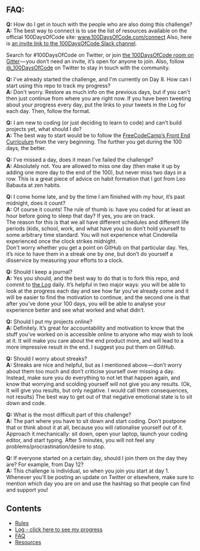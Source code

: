 ## FAQ:
  **Q:** How do I get in touch with the people who are also doing this challenge?  
  **A:** The best way to connect is to use the list of resources available on the official 100DaysOfCode site:
  www.100DaysOfCode.com/connect
  Also, here is [an invite link to the 100DaysOfCode Slack channel](https://join.slack.com/t/100xcode/shared_invite/enQtNTk0MzA1MDcyMDMzLTZhMDdlZDZhYTExYTM1ZTY1NWIxZjVhZjEwYjdhMjQ3YzE4MGMyYjMxMWMwMTY0YTJlYWU4ZGM5NDYyMmNjOGE).

  Search for #100DaysOfCode on Twitter, or join [the 100DaysOfCode room on Gitter](https://gitter.im/Kallaway/100DaysOfCode) — you don’t need an invite, it’s open for anyone to join. Also, follow [@_100DaysOfCode](https://twitter.com/_100DaysOfCode) on Twitter to stay in touch with the community.

  **Q:** I've already started the challenge, and I'm currently on Day 8. How can I start using this repo to track my progress?  
  **A:** Don't worry. Restore as much info on the previous days, but if you can't then just continue from where you are right now. If you have been tweeting about your progress every day, put the links to your tweets in the Log for each day. Then, follow the format.  

  **Q:** I am new to coding (or just deciding to learn to code) and can’t build projects yet, what should I do?  
  **A:** The best way to start would be to follow the [FreeCodeCamp’s Front End Curriculum](https://www.freecodecamp.com/) from the very beginning. The further you get during the 100 days, the better.  

  **Q:** I’ve missed a day, does it mean I’ve failed the challenge?  
  **A:** Absolutely not. You are allowed to miss one day (then make it up by adding one more day to the end of the 100), but never miss two days in a row. This is a great piece of advice on habit formation that I got from Leo Babauta at zen habits.  

  **Q:** I come home late, and by the time I am finished with my hour, it’s past midnight, does it count?  
  **A:** Of course it counts! The rule of thumb is: have you coded for at least an hour before going to sleep that day? If yes, you are on track.  
  The reason for this is that we all have different schedules and different life periods (kids, school, work, and what have you) so don’t hold yourself to some arbitrary time standard. You will not experience what Cinderella experienced once the clock strikes midnight.  
  Don't worry whether you get a point on GitHub on that particular day. Yes, it’s nice to have them in a streak one by one, but don’t do yourself a disservice by measuring your efforts to a clock.  

  **Q:** Should I keep a journal?  
  **A:** Yes you should, and the best way to do that is to fork this repo, and commit to [the Log](log.md) daily. It’s helpful in two major ways: you will be able to look at the progress each day and see how far you’ve already come and it will be easier to find the motivation to continue, and the second one is that after you’ve done your 100 days, you will be able to analyse your experience better and see what worked and what didn’t.

  **Q:** Should I put my projects online?  
  **A:** Definitely. It’s great for accountability and motivation to know that the stuff you’ve worked on is accessible online to anyone who may wish to look at it. It will make you care about the end product more, and will lead to a more impressive result in the end. I suggest you put them on GitHub.

  **Q:** Should I worry about streaks?  
  **A:** Streaks are nice and helpful, but as I mentioned above — don’t worry about them too much and don’t criticise yourself over missing a day. Instead, make sure you do everything to not let that happen again, and know that worrying and scolding yourself will not give you any results. (Ok, It will give you results, but only negative. I would call them consequences, not results) The best way to get out of that negative emotional state is to sit down and code.

  **Q:** What is the most difficult part of this challenge?  
  **A:** The part where you have to sit down and start coding. Don’t postpone that or think about it at all, because you will rationalise yourself out of it. Approach it mechanically: sit down, open your laptop, launch your coding editor, and start typing. After 5 minutes, you will not feel any problems/procrastination/desire to stop.  

  **Q:** If everyone started on a certain day, should I join them on the day they are? For example, from Day 12?  
  **A:** This challenge is individual, so when you join you start at day 1. Whenever you’ll be posting an update on Twitter or elsewhere, make sure to mention which day you are on and use the hashtag so that people can find and support you!  

## Contents
* [Rules](rules.md)
* [Log - click here to see my progress](log.md)
* [FAQ](FAQ.md)
* [Resources](resources.md)
